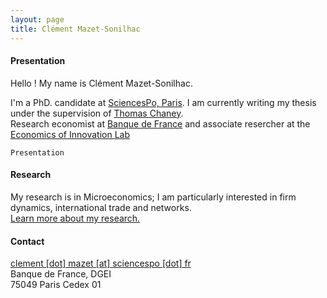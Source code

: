 ```yaml
---
layout: page
title: Clément Mazet-Sonilhac
---
```


#### Presentation


Hello ! My name is Clément Mazet-Sonilhac.

I'm a PhD. candidate at [SciencesPo, Paris](http://econ.sciences-po.fr/faculty-permanent-faculty). I am currently writing my thesis under the supervision of [Thomas Chaney](https://sites.google.com/site/thomaschaney/).  
Research economist at [Banque de France](https://www.banque-france.fr/en/page-sommaire/research) and associate resercher at the [Economics of Innovation Lab](https://www.college-de-france.fr/site/en-economics-innovation-lab/Clement-Mazet-Sonilhac.htm)

    Presentation 
	
#### Research

My research is in Microeconomics; I am particularly interested in firm dynamics, international trade and networks.  
[Learn more about my research.](/research)

#### Contact

[clement [dot] mazet [at] sciencespo [dot] fr](mailto:clement.mazet@sciencespo.fr)  
Banque de France, DGEI  
75049 Paris Cedex 01

